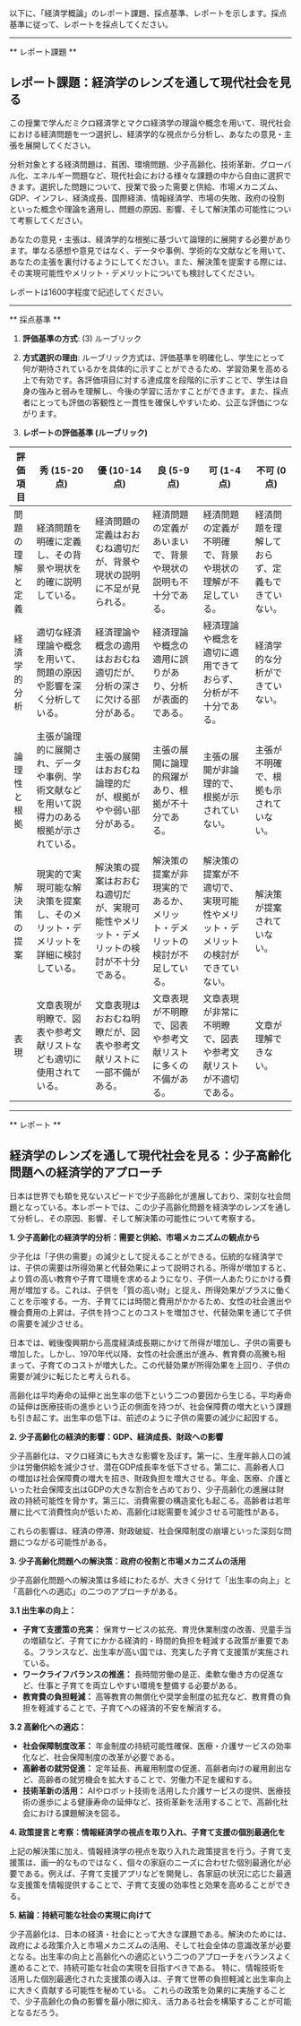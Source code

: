 以下に、「経済学概論」のレポート課題、採点基準、レポートを示します。採点基準に従って、レポートを採点してください。

---------------------------------------
** レポート課題 **

## レポート課題：経済学のレンズを通して現代社会を見る

この授業で学んだミクロ経済学とマクロ経済学の理論や概念を用いて、現代社会における経済問題を一つ選択し、経済学的な視点から分析し、あなたの意見・主張を展開してください。

分析対象とする経済問題は、貧困、環境問題、少子高齢化、技術革新、グローバル化、エネルギー問題など、現代社会における様々な課題の中から自由に選択できます。選択した問題について、授業で扱った需要と供給、市場メカニズム、GDP、インフレ、経済成長、国際経済、情報経済学、市場の失敗、政府の役割といった概念や理論を適用し、問題の原因、影響、そして解決策の可能性について考察してください。

あなたの意見・主張は、経済学的な根拠に基づいて論理的に展開する必要があります。単なる感想や意見ではなく、データや事例、学術的な文献などを用いて、あなたの主張を裏付けるようにしてください。また、解決策を提案する際には、その実現可能性やメリット・デメリットについても検討してください。

レポートは1600字程度で記述してください。




---------------------------------------
** 採点基準 **

1. **評価基準の方式**: (3) ルーブリック

2. **方式選択の理由**: ルーブリック方式は、評価基準を明確化し、学生にとって何が期待されているかを具体的に示すことができるため、学習効果を高める上で有効です。各評価項目に対する達成度を段階的に示すことで、学生は自身の強みと弱みを理解し、今後の学習に活かすことができます。また、採点者にとっても評価の客観性と一貫性を確保しやすいため、公正な評価につながります。

3. **レポートの評価基準 (ルーブリック)**

| 評価項目 | 秀 (15-20点) | 優 (10-14点) | 良 (5-9点) | 可 (1-4点) | 不可 (0点) |
|---|---|---|---|---|---|
| 問題の理解と定義 | 経済問題を明確に定義し、その背景や現状を的確に説明している。 | 経済問題の定義はおおむね適切だが、背景や現状の説明に不足が見られる。 | 経済問題の定義があいまいで、背景や現状の説明も不十分である。 | 経済問題の定義が不明確で、背景や現状の理解が不足している。 | 経済問題を理解しておらず、定義もできていない。 |
| 経済学的分析 | 適切な経済理論や概念を用いて、問題の原因や影響を深く分析している。 | 経済理論や概念の適用はおおむね適切だが、分析の深さに欠ける部分がある。 | 経済理論や概念の適用に誤りがあり、分析が表面的である。 | 経済理論や概念を適切に適用できておらず、分析が不十分である。 | 経済学的な分析ができていない。 |
| 論理性と根拠 | 主張が論理的に展開され、データや事例、学術文献などを用いて説得力のある根拠が示されている。 | 主張の展開はおおむね論理的だが、根拠がやや弱い部分がある。 | 主張の展開に論理的飛躍があり、根拠が不十分である。 | 主張の展開が非論理的で、根拠が示されていない。 | 主張が不明確で、根拠も示されていない。 |
| 解決策の提案 | 現実的で実現可能な解決策を提案し、そのメリット・デメリットを詳細に検討している。 | 解決策の提案はおおむね適切だが、実現可能性やメリット・デメリットの検討が不十分である。 | 解決策の提案が非現実的であるか、メリット・デメリットの検討が不足している。 | 解決策の提案が不適切で、実現可能性やメリット・デメリットの検討ができていない。 | 解決策が提案されていない。 |
| 表現 | 文章表現が明瞭で、図表や参考文献リストなども適切に使用されている。 | 文章表現はおおむね明瞭だが、図表や参考文献リストに一部不備がある。 | 文章表現が不明瞭で、図表や参考文献リストに多くの不備がある。 | 文章表現が非常に不明瞭で、図表や参考文献リストが不適切である。 | 文章が理解できない。 |


---------------------------------------
** レポート **
## 経済学のレンズを通して現代社会を見る：少子高齢化問題への経済学的アプローチ

日本は世界でも類を見ないスピードで少子高齢化が進展しており、深刻な社会問題となっている。本レポートでは、この少子高齢化問題を経済学のレンズを通して分析し、その原因、影響、そして解決策の可能性について考察する。

**1. 少子高齢化の経済学的分析：需要と供給、市場メカニズムの観点から**

少子化は「子供の需要」の減少として捉えることができる。伝統的な経済学では、子供の需要は所得効果と代替効果によって説明される。所得が増加すると、より質の高い教育や子育て環境を求めるようになり、子供一人あたりにかける費用が増加する。これは、子供を「質の高い財」と捉え、所得効果がプラスに働くことを示唆する。一方、子育てには時間と費用がかかるため、女性の社会進出や機会費用の上昇は、子供を持つことのコストを増加させ、代替効果を通じて子供の需要を減少させる。

日本では、戦後復興期から高度経済成長期にかけて所得が増加し、子供の需要も増加した。しかし、1970年代以降、女性の社会進出が進み、教育費の高騰も相まって、子育てのコストが増大した。この代替効果が所得効果を上回り、子供の需要が減少に転じたと考えられる。

高齢化は平均寿命の延伸と出生率の低下という二つの要因から生じる。平均寿命の延伸は医療技術の進歩という正の側面を持つが、社会保障費の増大という課題も引き起こす。出生率の低下は、前述のように子供の需要の減少に起因する。

**2. 少子高齢化の経済的影響：GDP、経済成長、財政への影響**

少子高齢化は、マクロ経済にも大きな影響を及ぼす。第一に、生産年齢人口の減少は労働供給を減少させ、潜在GDP成長率を低下させる。第二に、高齢者人口の増加は社会保障費の増大を招き、財政負担を増大させる。年金、医療、介護といった社会保障支出はGDPの大きな割合を占めており、少子高齢化の進展は財政の持続可能性を脅かす。第三に、消費需要の構造変化も起こる。高齢者は若年層に比べて消費性向が低いため、高齢化は総需要を減少させる可能性がある。

これらの影響は、経済の停滞、財政破綻、社会保障制度の崩壊といった深刻な問題につながる可能性がある。

**3. 少子高齢化問題への解決策：政府の役割と市場メカニズムの活用**

少子高齢化問題への解決策は多岐にわたるが、大きく分けて「出生率の向上」と「高齢化への適応」の二つのアプローチがある。

**3.1 出生率の向上：**

* **子育て支援策の充実：** 保育サービスの拡充、育児休業制度の改善、児童手当の増額など、子育てにかかる経済的・時間的負担を軽減する政策が重要である。フランスなど、出生率が高い国では、充実した子育て支援策が実施されている。
* **ワークライフバランスの推進：** 長時間労働の是正、柔軟な働き方の促進など、仕事と子育てを両立しやすい環境を整備する必要がある。
* **教育費の負担軽減：** 高等教育の無償化や奨学金制度の拡充など、教育費の負担を軽減することで、子育てへの経済的不安を解消する。

**3.2 高齢化への適応：**

* **社会保障制度改革：** 年金制度の持続可能性確保、医療・介護サービスの効率化など、社会保障制度の改革が必要である。
* **高齢者の就労促進：** 定年延長、再雇用制度の促進、高齢者向けの雇用創出など、高齢者の就労機会を拡大することで、労働力不足を緩和する。
* **技術革新の活用：** AIやロボット技術を活用した介護サービスの提供、医療技術の進歩による健康寿命の延伸など、技術革新を活用することで、高齢化社会における課題解決を図る。

**4. 政策提言と考察：情報経済学の視点を取り入れ、子育て支援の個別最適化を**

上記の解決策に加え、情報経済学の視点を取り入れた政策提言を行う。子育て支援策は、画一的なものではなく、個々の家庭のニーズに合わせた個別最適化が必要である。例えば、子育て支援アプリなどを開発し、各家庭の状況に応じた最適な支援策を情報提供することで、子育て支援の効率性と効果を高めることができる。

**5. 結論：持続可能な社会の実現に向けて**

少子高齢化は、日本の経済・社会にとって大きな課題である。解決のためには、政府による政策介入と市場メカニズムの活用、そして社会全体の意識改革が必要となる。出生率の向上と高齢化への適応という二つのアプローチをバランスよく進めることで、持続可能な社会の実現を目指すべきである。  特に、情報技術を活用した個別最適化された支援策の導入は、子育て世帯の負担軽減と出生率向上に大きく貢献する可能性を秘めている。  これらの政策を効果的に実施することで、少子高齢化の負の影響を最小限に抑え、活力ある社会を構築することが可能となるだろう。


